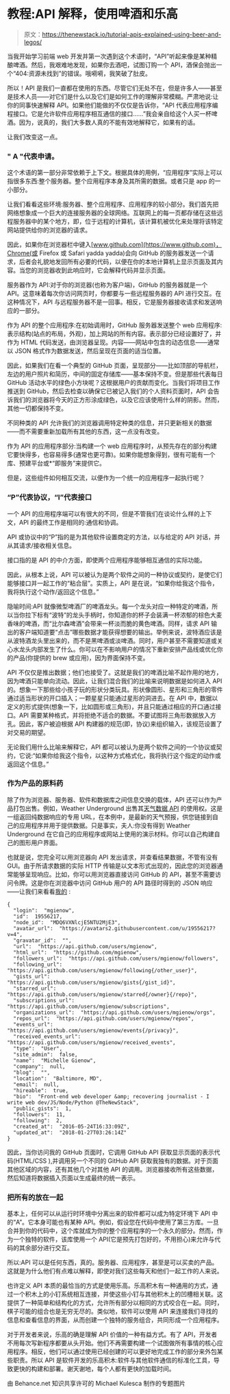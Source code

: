 # 教程:API 解释，使用啤酒和乐高

> 原文：<https://thenewstack.io/tutorial-apis-explained-using-beer-and-legos/>

当我开始学习前端 web 开发并第一次遇到这个术语时，“API”听起来像是某种精酿啤酒。然后，我艰难地发现，如果你去酒吧，试图订购一个 API，酒保会抛出一个“404:资源未找到”的错误。哦嗬嗬，我笑破了肚皮。

所以！API 是我们一直都在使用的东西。尽管它们无处不在，但是许多人——甚至是技术人员——对它们是什么以及它们是如何工作的理解非常模糊。严肃地说:让你的同事快速解释 API。如果他们能做的不仅仅是告诉你，“API 代表应用程序编程接口。它是允许软件应用程序相互通信的接口……”我会亲自给这个人买一杯啤酒。因为，说真的，我们大多数人真的不能有效地解释它，如果有的话。

让我们改变这一点。

### " A "代表申请。

这个术语的第一部分非常依赖于上下文。根据具体的用例，“应用程序”实际上可以指很多东西:整个服务器。整个应用程序本身及其所需的数据。或者只是 app 的一小部分。

让我们看看这些环境:服务器、整个应用程序、应用程序的较小部分。我们首先把网络想象成一个巨大的连接服务器的全球网络。互联网上的每一页都存储在这些远程服务器中的某个地方，即，位于远程的计算机，该计算机被优化来处理将该特定网站提供给你的浏览器的请求。

因此，如果你在浏览器栏中键入[www.github.com](https://www.github.com)，Chrome(或 Firefox 或 Safari yadda yadda)会向 GitHub 的服务器发送一个请求，后者会礼貌地发回所有必要的代码，以便在你的本地计算机上显示页面及其内容。当您的浏览器收到此响应时，它会解释代码并显示页面。

服务器作为 API:对于你的浏览器(也称为客户端)，GitHub 的服务器就是一个 API。这意味着每次你访问网页时，你都要与一些远程服务器的 API 进行交互。在这种情况下，API 与远程服务器不是一回事。相反，它是服务器接收请求和发送响应的一部分。

作为 API 的整个应用程序:在初始调用时，GitHub 服务器发送整个 web 应用程序:表示结构(站点的布局，外观)，加上网站的所有内容。表示部分已经设置好了，并作为 HTML 代码发送，由浏览器呈现。内容——网站中包含的动态信息——通常以 JSON 格式作为数据发送，然后呈现在页面的适当位置。

因此，如果我们在看一个典型的 GitHub 页面，呈现部分——比如顶部的导航栏，左边的用户照片和简历，中间的固定存储库——基本保持不变。但是那些代表每日 GitHub 活动水平的绿色小方块呢？这根据用户的贡献而变化。当我们将项目工作推送到 GitHub，然后去检查以确保它已被记入我们的个人资料页面时，API 会告诉我们的浏览器将今天的正方形涂成绿色，以及它应该使用什么样的阴影。然而，其他一切都保持不变。

不同种类的 API 允许我们的浏览器调用特定种类的信息，并只更新相关的数据——而不需要重新加载所有其他的东西，这一点没有改变。

作为 API 的应用程序部分:当构建一个 web 应用程序时，从预先存在的部分构建它要快得多，也容易得多(通常也更可靠)。如果你能想象得到，很有可能有一个库、预建平台或*“即服务”来提供它。

但是，这些组件如何相互交流，以便作为一个统一的应用程序一起执行呢？

### “P”代表协议，“I”代表接口

一个 API 的应用程序端可以有很大的不同，但是不管我们在谈论什么样的上下文，API 的最终工作是相同的:通信和协调。

API 或协议中的“P”指的是为其他软件设置商定的方法，以与给定的 API 对话，并从其请求/接收相关信息。

接口指的是 API 的中介方面，即使两个应用程序能够相互通信的实际功能。

因此，从根本上说，API 可以被认为是两个软件之间的一种协议或契约，是使它们能够接口并一起工作的“粘合层”。实质上，API 是在说，“如果你给我这个指令，我将执行这个动作/返回这个信息。”

隐喻时间:API 就像微型啤酒厂的啤酒龙头。每一个龙头对应一种特定的啤酒，所以当你拉下标有“波特”的龙头手柄时，你知道你的杯子会装满一杯浓郁的棕色大麦香味的啤酒，而“比尔森啤酒”会带来一杯淡而脆的黄色啤酒。同样，请求 API 输出的客户端知道要“点击”哪些数据才能获得想要的输出。举例来说，波特酒应该是从波特酒龙头里出来的，而不是黑啤酒或淡啤酒。同时，用户甚至不需要知道或关心水龙头内部发生了什么。你可以在不影响用户的情况下重新安排产品线或优化你的产品(你提供的 brew 或应用)，因为界面保持不变。

API 不仅仅是推出数据；他们也接受了。这就是我们的啤酒比喻不起作用的地方，因为啤酒只能单向流动。因此，让我们混合我们的比喻来说明数据是如何进入 API 的。想象一下那些给小孩子玩的形状分类玩具。形状像圆形、星形和三角形的零件通过适当形状的开口插入；一颗星星只能通过星形的洞进去。在 API 中，数据以定义的形式提供(想象一下，比如圆形或三角形)，并且只能通过相应的开口通过接口。API 需要某种格式，并将拒绝不适合的数据。不要试图将三角形数据放入方孔。因此，客户被迫根据 API 构建器的规范(即，协议)来组织输入，该规范设置了对交易的期望。

无论我们用什么比喻来解释它，API 都可以被认为是两个软件之间的一个协议或契约，它说:“如果你给我这个指令，以这种方式格式化，我将执行这个指定的动作或返回这个信息。”

### 作为产品的原料药

除了作为浏览器、服务器、软件和数据库之间信息交换的载体，API 还可以作为产品打包出售。例如，Weather Underground 出售其[天气数据 API](https://www.wunderground.com/weather/api) 的使用权。这是一组返回纯数据响应的专用 URL，在本例中，是最新的天气预报，供您链接到自己的应用程序并用于提供数据。只是事实，夫人:你没有得到 Weather Underground 在它自己的应用程序或网站上使用的演示材料。你可以自己构建自己的图形用户界面。

也就是说，您完全可以用浏览器向 API 发出请求，并查看结果数据，不管有没有 GUI。由于所请求数据的实际 HTTP 传输是以文本形式出现的，因此您的浏览器通常能够呈现响应。比如，你可以用浏览器直接访问 GitHub 的 API，甚至不需要访问令牌。这是你在浏览器中访问 GitHub 用户的 API 路径时得到的 JSON 响应——让我们来看看[我的](https://api.github.com/users/mgienow) :

```
{
  "login":  "mgienow",
  "id":  19556217,
  "node_id":  "MDQ6VXNlcjE5NTU2MjE3",
  "avatar_url":  "https://avatars2.githubusercontent.com/u/19556217?v=4",
  "gravatar_id":  "",
  "url":  "https://api.github.com/users/mgienow",
  "html_url":  "https://github.com/mgienow",
  "followers_url":  "https://api.github.com/users/mgienow/followers",
  "following_url":  "https://api.github.com/users/mgienow/following{/other_user}",
  "gists_url":  "https://api.github.com/users/mgienow/gists{/gist_id}",
  "starred_url":  "https://api.github.com/users/mgienow/starred{/owner}{/repo}",
  "subscriptions_url":  "https://api.github.com/users/mgienow/subscriptions",
  "organizations_url":  "https://api.github.com/users/mgienow/orgs",
  "repos_url":  "https://api.github.com/users/mgienow/repos",
  "events_url":  "https://api.github.com/users/mgienow/events{/privacy}",
  "received_events_url":  "https://api.github.com/users/mgienow/received_events",
  "type":  "User",
  "site_admin":  false,
  "name":  "Michelle Gienow",
  "company":  null,
  "blog":  "",
  "location":  "Baltimore, MD",
  "email":  null,
  "hireable":  true,
  "bio":  "Front-end web developer &amp; recovering journalist - I write web dev/JS/Node/Python @TheNewStack",
  "public_gists":  1,
  "followers":  11,
  "following":  2,
  "created_at":  "2016-05-24T16:33:09Z",
  "updated_at":  "2018-01-27T03:26:14Z"
}

```

因此，当你访问我的 GitHub 页面时，它调用 GitHub API 获取显示页面的表示代码(HTML/CSS ),并调用另一个不同的 GitHub API 获取我独有的数据。对于页面其他区域的内容，还有其他几个对其他 API 的调用。浏览器接收所有这些数据，然后知道将数据插入页面以生成最终的统一表示。

### 把所有的放在一起

基本上，任何可以从运行时环境中分离出来的软件都可以成为特定环境下 API 中的“A”。它本身可能也有某种 API。例如，假设您在代码中使用了第三方库。一旦合并到你的代码中，这个库就成为你的整个应用程序的一个永久的部分。然而，作为一个独特的软件，该库使用一个 API(它是预先打包好的，不用担心)来允许与代码的其余部分进行交互。

所以:API 可以是任何东西，真的。服务器、应用程序，甚至是可以买卖的产品。这就是为什么他们有点难以解释，即使对我们这些每天和他们一起工作的人来说。

也许定义 API 本质的最恰当的方式是使用乐高。乐高积木有一种通用的方式，通过一个积木上的小钉系统相互连接，并使这些小钉与其他积木上的凹槽相关联。这提供了一种简单和结构化的方式，允许所有部分以相同的方式咬合在一起。同时，棋子可能的组合也是无穷无尽的。类似地，软件可以使用 API 来连接我们寻找的信息和查看信息的界面，从而创建一个独特的服务组合，共同形成一个应用程序。

对于开发者来说，乐高的确是理解 API 价值的一种有益方式。有了 API，开发者不用每次写新程序都要从头开始。他们不再需要构建一个试图做所有事情的核心应用程序。相反，他们可以通过使用已经创建的可以更好地完成工作的部分来外包某些职责。所以 API 是软件开发的乐高积木:软件与其他软件通信的标准化工具，导致更快的构建和部署。谢天谢地，每个人都有更快的加载时间。

由 Behance.net 知识共享许可的 Michael Kulesca 制作的专题图片

<svg xmlns:xlink="http://www.w3.org/1999/xlink" viewBox="0 0 68 31" version="1.1"><title>Group</title> <desc>Created with Sketch.</desc></svg>